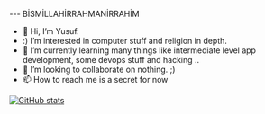--- BİSMİLLAHİRRAHMANİRRAHİM
- 👋 Hi, I’m Yusuf.
- :) I’m interested in computer stuff and religion in depth.
- 🌱 I’m currently learning many things like intermediate level app development, some devops stuff and hacking ..
- 💞️ I’m looking to collaborate on nothing. ;)
- 📫 How to reach me is a secret for now





[![GitHub stats](https://github-readme-stats.vercel.app/api?username=Yusuf-YENICERI&count_private=true&show_icons=true&hide=contribs&theme=merko)](https://github.com/Yusuf-YENICERI/github-readme-stats)

<!---
Yusuf-YENICERI/Yusuf-YENICERI is a ✨ special ✨ repository because its `README.md` (this file) appears on your GitHub profile.
You can click the Preview link to take a look at your changes.
--->
